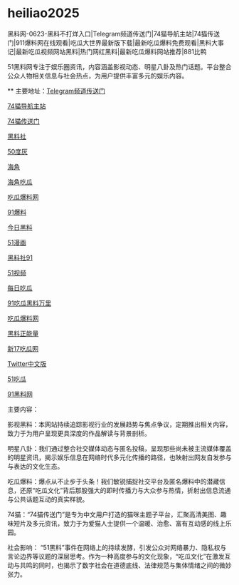 # heiliao2025
黑料网-0623-黑料不打烊入口|Telegram频道传送门|74猫导航主站|74猫传送门|911爆料网在线观看|吃瓜大世界最新版下载|最新吃瓜爆料免费观看|黑料大事记|最新吃瓜视频网站黑料|热门网红黑料|最新吃瓜爆料网站推荐|881比鸭

51黑料网专注于娱乐圈资讯，内容涵盖影视动态、明星八卦及热门话题。平台整合公众人物相关信息与社会热点，为用户提供丰富多元的娱乐内容。

** 主要地址：<a href="https://74mao.com/">Telegram频道传送门</a>

<a href="https://74mao.com/">74猫导航主站</a>

<a href="https://74mao.com/">74猫传送门</a>

<a href="https://pi36-2.pages.dev/">黑料社</a>

<a href="https://50dh-01.pages.dev/">50度灰</a>

<a href="https://hj-1295.pages.dev/">海角</a>

<a href="https://cg08-1.pages.dev/">海角吃瓜</a>

<a href="https://cg09-01.pages.dev/">吃瓜爆料网</a>

<a href="https://cg65-01.pages.dev/">91爆料</a>

<a href="https://cg184.pages.dev/">今日黑料</a>

<a href="https://pi79.pages.dev/">51漫画</a>

<a href="https://cg11-1.pages.dev/">黑料社91</a>

<a href="https://hj-1301.pages.dev/">51视频</a>

<a href="https://cg25-4.pages.dev/">每日吃瓜</a>

<a href="https://pi20.pages.dev/">91吃瓜黑料万里</a>

<a href="https://cg765.pages.dev/">吃瓜爆料网</a>

<a href="https://hl380.pages.dev/">黑料正能量</a>

<a href="https://cg49-9.pages.dev/">新17吃瓜网</a>

<a href="https://tt-01.pages.dev/">Twitter中文版</a>

<a href="https://pi124.pages.dev/">51吃瓜</a>

<a href="https://cg963.pages.dev/">91黑料网</a>


主要内容：

影视黑料：本网站持续追踪影视行业的发展趋势与焦点争议，定期推出相关内容，致力于为用户呈现更具深度的作品解读与背景剖析。

明星八卦：我们通过整合社交媒体动态与匿名投稿，呈现那些尚未被主流媒体覆盖的明星资讯，揭示娱乐信息在网络时代多元化传播的路径，也映射出网友自发参与与表达的文化生态。

吃瓜爆料：爆点从不止步于头条！我们敏锐捕捉社交平台及匿名爆料中的潜藏信息，还原“吃瓜文化”背后那股强大的即时传播力与大众参与热情，折射出信息流通与公共话题互动的真实样貌。

74猫：“74猫传送门”是专为中文用户打造的猫咪主题子平台，汇聚高清美图、趣味短片及多元资讯，致力于为爱猫人士提供一个温暖、治愈、富有互动感的线上乐园。

社会影响：
“51黑料”事件在网络上的持续发酵，引发公众对网络暴力、隐私权与言论边界等议题的深层思考。作为一种高度参与的文化现象，“吃瓜文化”在激发互动与共鸣的同时，也揭示了数字社会在道德底线、法律规范与集体情绪之间的微妙张力。
